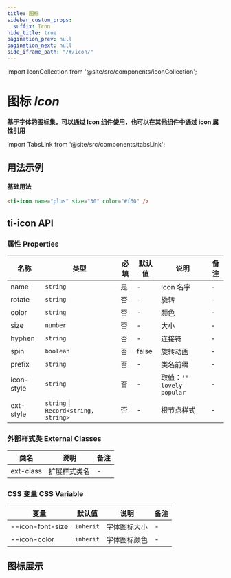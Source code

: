 ```yaml
---
title: 图标
sidebar_custom_props:
  suffix: Icon
hide_title: true
pagination_prev: null
pagination_next: null
side_iframe_path: "/#/icon/"
---
```


<!-- Custom component -->

import IconCollection from '@site/src/components/iconCollection';

# 图标 _Icon_

**基于字体的图标集，可以通过 Icon 组件使用，也可以在其他组件中通过 icon 属性引用**

import TabsLink from '@site/src/components/tabsLink';

<TabsLink id="ti-icon-api" />

## 用法示例

#### 基础用法
```html showLineNumbers
<ti-icon name="plus" size="30" color="#f60" />
```

## ti-icon API
### 属性 **Properties**
| 名称       | 类型                                 | 必填 | 默认值 | 说明                            | 备注 |
| ---------- | ------------------------------------ | ---- | ------ | ------------------------------- | ---- |
| name       | `string`                             | 是   | -      | Icon 名字                       | -    |
| rotate     | `string`                             | 否   | -      | 旋转                            | -    |
| color      | `string`                             | 否   | -      | 颜色                            | -    |
| size       | `number`                             | 否   | -      | 大小                            | -    |
| hyphen     | `string`                             | 否   | -      | 连接符                          | -    |
| spin       | `boolean`                            | 否   | false  | 旋转动画                        | -    |
| prefix     | `string`                             | 否   | -     | 类名前缀                        | -    |
| icon-style | `string`                             | 否   | -     | 取值：`''` `lovely` `popular` | -    |
| ext-style  | `string` \| `Record<string, string>` | 否   | -      | 根节点样式                      | -    |

### 外部样式类 **External Classes**
| 类名     | 说明         | 备注 |
| -------- | ------------ | ---- |
| ext-class | 扩展样式类名 | -    |

### CSS 变量 **CSS Variable**
| 变量             | 默认值    | 说明         | 备注 |
| ---------------- | --------- | ------------ | ---- |
| --icon-font-size | `inherit` | 字体图标大小 | -    |
| --icon-color     | `inherit` | 字体图标颜色 | -    |

## 图标展示

<IconCollection />
